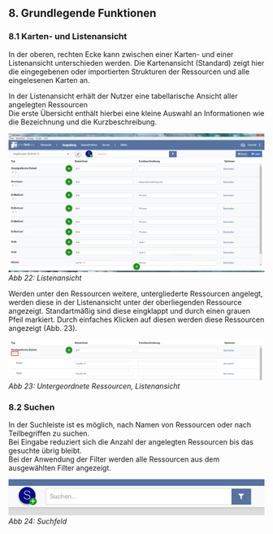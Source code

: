 ﻿## 8. Grundlegende Funktionen

### 8.1 Karten- und Listenansicht

In der oberen, rechten Ecke kann zwischen einer Karten- und einer
Listenansicht unterschieden werden. Die Kartenansicht (Standard) zeigt
hier die eingegebenen oder importierten Strukturen der Ressourcen und
alle eingelesenen Karten an.

In der Listenansicht erhält der Nutzer eine tabellarische Ansicht aller
angelegten Ressourcen\
Die erste Übersicht enthält hierbei eine kleine Auswahl an Informationen
wie die Bezeichnung und die Kurzbeschreibung.

![handbuch_basics_01](images/handbuch_basics_01.PNG)
*Abb 22: Listenansicht*

Werden unter den Ressourcen weitere, untergliederte Ressourcen angelegt, werden diese in der Listenansicht
unter der oberliegenden Ressource angezeigt. Standartmäßig sind diese eingklappt und durch einen grauen Pfeil
markiert. Durch einfaches Klicken auf diesen werden diese Ressourcen angezeigt (Abb. 23).

![handbuch_basics_02](images/handbuch_basics_02.PNG)\
*Abb 23: Untergeordnete Ressourcen, Listenansicht*

### 8.2 Suchen

In der Suchleiste ist es möglich, nach Namen von Ressourcen oder nach
Teilbegriffen zu suchen.\
Bei Eingabe reduziert sich die Anzahl der angelegten Ressourcen bis das
gesuchte übrig bleibt.\
Bei der Anwendung der Filter werden alle Ressourcen aus dem ausgewählten
Filter angezeigt.

![handbuch_basics_03](images/handbuch_basics_03.PNG)\
*Abb 24: Suchfeld*